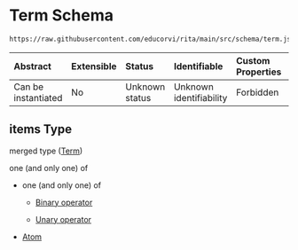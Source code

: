 # Term Schema

```txt
https://raw.githubusercontent.com/educorvi/rita/main/src/schema/term.json#/oneOf/0/properties/parameters/items
```



| Abstract            | Extensible | Status         | Identifiable            | Custom Properties | Additional Properties | Access Restrictions | Defined In                                                              |
| :------------------ | :--------- | :------------- | :---------------------- | :---------------- | :-------------------- | :------------------ | :---------------------------------------------------------------------- |
| Can be instantiated | No         | Unknown status | Unknown identifiability | Forbidden         | Allowed               | none                | [operator.json*](../../src/schema/operator.json "open original schema") |

## items Type

merged type ([Term](operator-oneof-binary-operator-properties-parameters-term.md))

one (and only one) of

*   one (and only one) of

    *   [Binary operator](operator-oneof-binary-operator.md "check type definition")

    *   [Unary operator](operator-oneof-unary-operator.md "check type definition")

*   [Atom](atom.md "check type definition")
